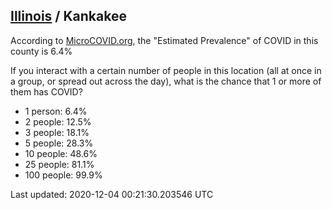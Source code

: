 
## [Illinois](/united-states/illinois) / Kankakee

According to [MicroCOVID.org](http://microcovid.org),
the "Estimated Prevalence" of COVID in this county is 6.4%

If you interact with a certain number of people in this location
(all at once in a group, or spread out across the day), what is the chance that
1 or more of them has COVID?

- 1 person: 6.4%
- 2 people: 12.5%
- 3 people: 18.1%
- 5 people: 28.3%
- 10 people: 48.6%
- 25 people: 81.1%
- 100 people: 99.9%

Last updated: 2020-12-04 00:21:30.203546 UTC
